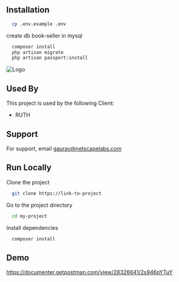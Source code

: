 
## Installation

```bash
  cp .env.example .env
  ```
create db book-seller in mysql
```bash
  composer install
  php artisan migrate
  php artisan passport:install
```
    
![Logo](https://netscapelabs.com/wp-content/uploads/2020/04/logo-1.png)


## Used By

This project is used by the following Client:

- RUTH


## Support

For support, email gaurav@netscapelabs.com 

## Run Locally

Clone the project

```bash
  git clone https://link-to-project
```

Go to the project directory

```bash
  cd my-project
```

Install dependencies

```bash
  composer install
```



## Demo

https://documenter.getpostman.com/view/28326641/2s946pYTuY